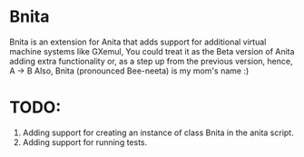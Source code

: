 # Bnita
Bnita is an extension for Anita that adds support for additional virtual machine systems like GXemul,
You could treat it as the Beta version of Anita adding extra functionality
or, as a step up from the previous version, hence, A -> B
Also, Bnita (pronounced Bee-neeta) is my mom's name :)

# TODO:
1. Adding support for creating an instance of class Bnita in the anita script.
2. Adding support for running tests.
